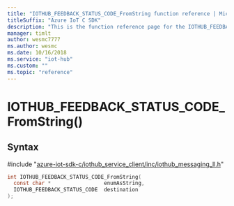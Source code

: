 ```yaml
---                             
title: "IOTHUB_FEEDBACK_STATUS_CODE_FromString function reference | Microsoft Docs" 
titleSuffix: "Azure IoT C SDK"            
description: "This is the function reference page for the IOTHUB_FEEDBACK_STATUS_CODE_FromString() function in the Azure IoT C SDK. This SDK is used with Azure IoT Hub and Azure IoT Hub Device Provisioning Service"            
manager: timlt                 
author: wesmc7777              
ms.author: wesmc               
ms.date: 10/16/2018                    
ms.service: "iot-hub"             
ms.custom: ""                
ms.topic: "reference"        
---                            
```


# IOTHUB_FEEDBACK_STATUS_CODE_FromString()

## Syntax

\#include "[azure-iot-sdk-c/iothub_service_client/inc/iothub_messaging_ll.h](../iothub-messaging-ll-h.md)"  
```C
int IOTHUB_FEEDBACK_STATUS_CODE_FromString(
  const char *                 enumAsString,
  IOTHUB_FEEDBACK_STATUS_CODE  destination
);
```

